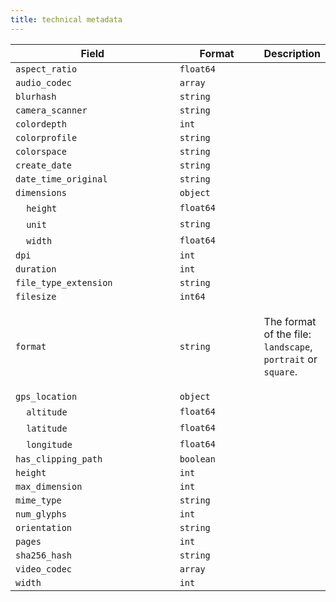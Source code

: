 ```yaml
---
title: technical metadata
---
```


<table>
        <thead>
            <tr>
                <th width="300">Field</th>
                <th width="155">Format</th>
                <th>Description</th>
            </tr>
        </thead>
        <tbody><tr>
        <td><code>aspect_ratio</code></td>
        <td><code>float64<code></td>
        <td></td>
    </tr><tr>
        <td><code>audio_codec</code></td>
        <td><code>array<code></td>
        <td></td>
    </tr><tr>
        <td><code>blurhash</code></td>
        <td><code>string<code></td>
        <td></td>
    </tr><tr>
        <td><code>camera_scanner</code></td>
        <td><code>string<code></td>
        <td></td>
    </tr><tr>
        <td><code>colordepth</code></td>
        <td><code>int<code></td>
        <td></td>
    </tr><tr>
        <td><code>colorprofile</code></td>
        <td><code>string<code></td>
        <td></td>
    </tr><tr>
        <td><code>colorspace</code></td>
        <td><code>string<code></td>
        <td></td>
    </tr><tr>
        <td><code>create_date</code></td>
        <td><code>string<code></td>
        <td></td>
    </tr><tr>
        <td><code>date_time_original</code></td>
        <td><code>string<code></td>
        <td></td>
    </tr><tr>
        <td><code>dimensions</code></td>
        <td><code>object<code></td>
        <td></td>
    </tr><tr>
        <td>    <code>height</code></td>
        <td><code>float64<code></td>
        <td></td>
    </tr><tr>
        <td>    <code>unit</code></td>
        <td><code>string<code></td>
        <td></td>
    </tr><tr>
        <td>    <code>width</code></td>
        <td><code>float64<code></td>
        <td></td>
    </tr><tr>
        <td><code>dpi</code></td>
        <td><code>int<code></td>
        <td></td>
    </tr><tr>
        <td><code>duration</code></td>
        <td><code>int<code></td>
        <td></td>
    </tr><tr>
        <td><code>file_type_extension</code></td>
        <td><code>string<code></td>
        <td></td>
    </tr><tr>
        <td><code>filesize</code></td>
        <td><code>int64<code></td>
        <td></td>
    </tr><tr>
        <td><code>format</code></td>
        <td><code>string<code></td>
        <td><p>The format of the file: <code>landscape</code>, <code>portrait</code> or <code>square</code>.</p>
</td>
    </tr><tr>
        <td><code>gps_location</code></td>
        <td><code>object<code></td>
        <td></td>
    </tr><tr>
        <td>    <code>altitude</code></td>
        <td><code>float64<code></td>
        <td></td>
    </tr><tr>
        <td>    <code>latitude</code></td>
        <td><code>float64<code></td>
        <td></td>
    </tr><tr>
        <td>    <code>longitude</code></td>
        <td><code>float64<code></td>
        <td></td>
    </tr><tr>
        <td><code>has_clipping_path</code></td>
        <td><code>boolean<code></td>
        <td></td>
    </tr><tr>
        <td><code>height</code></td>
        <td><code>int<code></td>
        <td></td>
    </tr><tr>
        <td><code>max_dimension</code></td>
        <td><code>int<code></td>
        <td></td>
    </tr><tr>
        <td><code>mime_type</code></td>
        <td><code>string<code></td>
        <td></td>
    </tr><tr>
        <td><code>num_glyphs</code></td>
        <td><code>int<code></td>
        <td></td>
    </tr><tr>
        <td><code>orientation</code></td>
        <td><code>string<code></td>
        <td></td>
    </tr><tr>
        <td><code>pages</code></td>
        <td><code>int<code></td>
        <td></td>
    </tr><tr>
        <td><code>sha256_hash</code></td>
        <td><code>string<code></td>
        <td></td>
    </tr><tr>
        <td><code>video_codec</code></td>
        <td><code>array<code></td>
        <td></td>
    </tr><tr>
        <td><code>width</code></td>
        <td><code>int<code></td>
        <td></td>
    </tr></tbody>
    </table>
